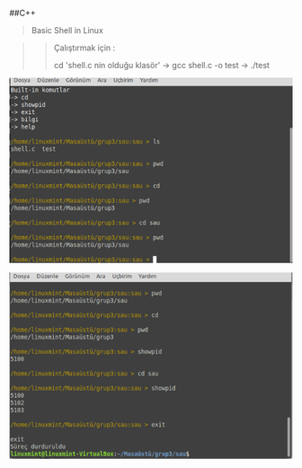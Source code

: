 
##C++

> Basic Shell in Linux


>> Çalıştırmak için   : 
>> 
>>  cd  'shell.c nin olduğu klasör'
>>  -> gcc  shell.c -o test
>>  -> ./test 



![alt text](https://github.com/rabiaabdioglu/Odevler/blob/main/IsletimSistemleri/1.png)



![alt text](https://github.com/rabiaabdioglu/Odevler/blob/main/IsletimSistemleri/3.png)

